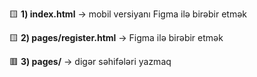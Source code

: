 🟨 **1) index.html** → mobil versiyanı Figma ilə birəbir etmək  

🟨 **2) pages/register.html** → Figma ilə birəbir etmək  

🟥 **3) pages/** → digər səhifələri yazmaq
